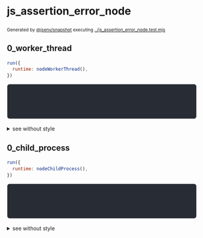 # js_assertion_error_node

<sub>
  Generated by <a href="https://github.com/jsenv/core/tree/main/packages/independent/snapshot">@jsenv/snapshot</a> executing <a href="../js_assertion_error_node.test.mjs">../js_assertion_error_node.test.mjs</a>
</sub>

## 0_worker_thread

```js
run({
  runtime: nodeWorkerThread(),
})
```

![img](0_worker_thread/reject.svg)

<details>
  <summary>see without style</summary>

```console
AssertionError: actual and expect are different

actual: "foo"
expect: "bar"
  at base/client/main.mjs:3:1
```

</details>


## 0_child_process

```js
run({
  runtime: nodeChildProcess(),
})
```

![img](0_child_process/reject.svg)

<details>
  <summary>see without style</summary>

```console
AssertionError: actual and expect are different

actual: "foo"
expect: "bar"
  at base/client/main.mjs:3:1
```

</details>
